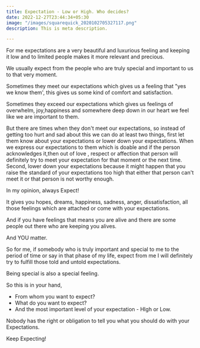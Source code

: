 ```yaml
---
title: Expectation - Low or High. Who decides?
date: 2022-12-27T23:44:34+05:30
image: "/images/squarequick_2020102705327117.png"
description: This is meta description.

---
```

For me expectations are a very beautiful and luxurious feeling and keeping it low and to limited people makes it more relevant and precious.

We usually expect from the people who are truly special and important to us to that very moment.

Sometimes they meet our expectations which gives us a feeling that "yes we know them', this gives us some kind of comfort and satisfaction.

Sometimes they exceed our expectations which gives us feelings of overwhelm, joy,happiness and somewhere deep down in our heart we feel like we are important to them.

But there are times when they don't meet our expectations, so instead of getting too hurt and sad about this we can do at least two things, first let them know about your expectations or lower down your expectations. When we express our expectations to them which is doable and if the person acknowledges it,then out of love , respect or affection that person will definitely try to meet your expectation for that moment or the next time. Second, lower down your expectations because it might happen that you raise the standard of your expectations too high that either that person can't meet it or that person is not worthy enough.

In my opinion, always Expect!

It gives you hopes, dreams, happiness, sadness, anger, dissatisfaction, all those feelings which are attached or come with your expectations.

And if you have feelings that means you are alive and there are some people out there who are keeping you alives.

And YOU matter.

So for me, if somebody who is truly important and special to me to the period of time or say in that phase of my life, expect from me I will definitely try to fulfill those told and untold expectations.

Being special is also a special feeling.

So this is in your hand,

* From whom you want to expect?
* What do you want to expect?
* And the most important level of your expectation - HIgh or Low.

Nobody has the right or obligation to tell you what you should do with your Expectations.

Keep Expecting!